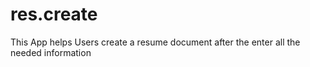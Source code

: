 # res.create
This App helps Users create a resume document after the enter all the needed information
